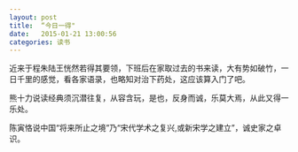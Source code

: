 ```yaml
---
layout: post
title:  “今日一得"
date:   2015-01-21 13:00:56
categories: 读书 
---
```


近来于程朱陆王恍然若得其要领，下班后在家取过去的书来读，大有势如破竹，一日千里的感觉，看各家语录，也略知对治下药处，这应该算入门了吧。

熊十力说读经典须沉潜往复，从容含玩，是也，反身而诚，乐莫大焉，从此又得一乐处。

陈寅恪说中国“将来所止之境”乃“宋代学术之复兴,或新宋学之建立”，诚史家之卓识。
